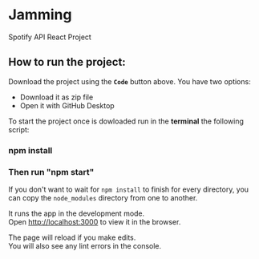 # Jamming
 Spotify API React Project

## How to run the project:

Download the project using the **`Code`** button above. You have two options: 
  
  - Download it as zip file
  - Open it with GitHub Desktop

To start the project once is dowloaded run in the **terminal** the following script: 

### npm install

### Then run "npm start"

If you don't want to wait for `npm install` to finish for every directory, you can copy the `node_modules` directory from one to another.

It runs the app in the development mode.<br />
Open [http://localhost:3000](http://localhost:3000) to view it in the browser.

The page will reload if you make edits.<br />
You will also see any lint errors in the console.
